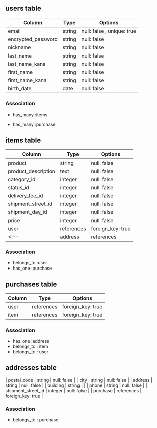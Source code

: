 <!-- # README

This README would normally document whatever steps are necessary to get the
application up and running.

Things you may want to cover:

* Ruby version

* System dependencies

* Configuration

* Database creation

* Database initialization

* How to run the test suite

* Services (job queues, cache servers, search engines, etc.)

* Deployment instructions

* ... -->

## users table
| Column             | Type                | Options                     |
|--------------------|---------------------|-----------------------------|
| email              | string              | null: false , unique: true  |
| encrypted_password | string              | null: false                 |
| nickname           | string              | null: false                 |
| last_name          | string              | null: false                 |
| last_name_kana     | string              | null: false                 |
| first_name         | string              | null: false                 |
| first_name_kana    | string              | null: false                 |
| birth_date         | date                | null: false                 |
### Association
* has_many :items
- has_many :purchase
<!-- 
emailカラムには、unique: trueを追加しましょう！
deviseを導入すると、デフォルトで設定されていますので、READMEにも反映させておきましょう！
passwordを保存するカラムはencrypted_passwordとしましょう！
deviseを導入すると、デフォルトで設定されていますので、READMEにも反映させておきましょう！
usersテーブルに保存する下記カラムが足りないようです。
見本アプリをご確認いただき、カラム追加をしましょう！
名字（漢字）Last name
名前（漢字）First name
名字（カナ）??
名前（カナ）??
誕生日     BirthDate
| birth_date | string | null: false |
今回の実装では、誕生日カラムは「date型」で設計した方が実装が簡単になると考えます。（date型は年、月、日を1つで指定して取得できるため）
-->


## items table
| Column                 | Type       | Options           |
|------------------------|------------|-------------------|
| product                | string     | null: false       |
| product_description    | text       | null: false       |
| category_id            | integer    | null: false       |
| status_id              | integer    | null: false       |
| delivery_fee_id        | integer    | null: false       |
| shipment_street_id     | integer    | null: false       |
| shipment_day_id        | integer    | null: false       |
| price                  | integer    | null: false       |
| user                   | references | foreign_key: true |
<!-- | address                | references | foreign_key: true | -->
### Association
<!-- - has_one :address -->
- belongs_to :user
- has_one :purchase


<!-- 
usersテーブル、
purchasesテーブル
とのアソシエーションをそれぞれ追加しましょう。
| price | string | null: false |
コン学は、数値で登録できるように、データ型を変更しましょう！
itemsテーブルにプルダウンから選択するデータを保存するカラムが足りません。
見本アプリをご確認いただき、カラムを追加しましょう！
has_manyを使用するときは、対象のテーブル名を複数形にしましょう！ 
| image | | null: false |
こちらのカラムですが、今回の実装では商品出品の画像投稿において「active_storage」を使用するため、設計の段階から削除しておきましょう。
（理由はactive_storage導入時に自動でテーブルなどが生成されるからです）
商品の状態・配送料の負担・発送元の地域・発送までの日数・カテゴリー
これらのカラムはActiveHashで実装の予定のため、カラム名末尾に_idをつけ、integer型にしておくと、この先実装を進めていく中でエラー発生を避けることができます。
| product_description | bigint | null: false |
こちらの商品説明欄は文章を保存させることが想定できますのでtext型にしておきましょう！
今回の実装では「1つの商品は1つの購入履歴を持っている」という設計にしたいため、has_oneを使用してあげましょう！
今回のアプリでは出品できる価格に上限が設定されている(非常に大きな数値にはならない)ため、integer型で実装してあげましょう！
都道府県は住所テーブルにおいてもactive_hashで実装するため、商品テーブルと同じモデルを使い回すことができます。
こちらもshipment_street_idというカラム名とし、integer型で実装してあげましょう！
has_one :purchases
purchasesは単数形にしておきましょう！
画像              image
品名              product
説明              product_description
カテゴリー         category
商品状態           status
配送料の負担        delivery_fee
発送元             shipment_street
発送までの日数      shipment_Day
価格              price
-->



## purchases table
| Column      | Type       | Options           |
|-------------|------------|-------------------|
| user        | references | foreign_key: true |
| item        | references | foreign_key: true |
### Association
- has_one :address
- belongs_to : item
- belongs_to : user
<!-- 
| address     | references | foreign_key: true |
こちらのカラムは不要です。
理由
purchasesテーブルとaddressesテーブルの場合purchasesテーブルが
親となるため。外部キーのカラムは1対1のアソシエーションが組まれている場合には
子テーブルの方に設定します

belongs_toを使用するときは、対象のテーブル名を単数形にしましょう！
| items | references | foreign_key: true |
外部キーを取得するカラム名は、単数形にしましょう！
配送先を管理するテーブルを作成してみましょう！
見本アプリの購入画面を参考に作成いただくと実装がスムーズかと思われます。
こちら2つのテーブルに分けていただくと「1つのテーブルに1つの役割をもたせる」という実装が行えます。
1.購入を管理するテーブル(購入履歴を管理するテーブル)
| user        | references | foreign_key: true |
| item        | references | foreign_key: true |
2.住所を管理するテーブル
| postal_code | string     | null: false       |
| region      | string     | null: false       |
| city        | string     | null: false       | 
| address     | string     | null: false       |
| building    | string     |                   | 
| phone       | string     | null: false       | 
＋
| 購入を管理するテーブル        | references | foreign_key: true |
(購入情報と住所情報を結びつけるため、住所テーブルには購入テーブルの外部キーカラムをつくります)
購入情報は１つの住所を持っている設計にしたいので、has_oneでアソシエーションを住所テーブルと組みましょう！
郵便番号     postal_code
都道府県     region  
市区町村     city
番地        address
建物        building
電話番号     phone
-->

## addresses table
| postal_code           | string     | null: false       |
| city                  | string     | null: false       | 
| address               | string     | null: false       |
| building              | string     |                   | 
| phone                 | string     | null: false       | 
| shipment_street_id    | integer    | null: false       | 
| purchase              | references | foreign_key: true | 
<!-- | user                  | references | foreign_key: true | -->
<!-- | item                  | references | foreign_key: true |  -->
### Association
<!-- - belongs_to :user -->
<!-- - belongs_to : item -->
- belongs_to : purchase
<!-- 
purchasesテーブルの外部キーを保存するカラムを追加しましょう。
都道府県は住所テーブルにおいてもactive_hashで実装するため、商品テーブルと同じモデルを使い回すことができます。
こちらもshipment_street_idというカラム名とし、integer型で実装してあげましょう！
2.住所を管理するテーブル
| postal_code | string     | null: false       |
| region      | string     | null: false       |
| city        | string     | null: false       | 
| address     | string     | null: false       |
| building    | string     |                   | 
| phone       | string     | null: false       | 
＋
| 購入を管理するテーブル        | references | foreign_key: true |
(購入情報と住所情報を結びつけるため、住所テーブルには購入テーブルの外部キーカラムをつくります)
shipment_street_id
今回の設計では「配送先住所と購入管理が紐づく」実装を行なっていきたいので、商品やユーザーと配送先住所のアソシエーションは組まなくてもよいかと考えています。

・primary_key：プライマリキー
・string：文字列（1〜255文字）
・text：長い文字列（1〜4294967296文字）
・integer：整数（4バイト）
・bigint：整数（8バイト）
・float：浮動小数
・decimal：精度の高い少数
・numeric：数値
・datetime：日時
・timestamp：更新時間
・time：時間
・date：日付
・binary：バイナリーデータ
・boolean：真偽値 
-->